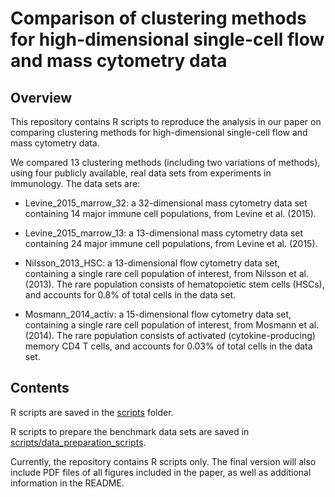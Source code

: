 # Comparison of clustering methods for high-dimensional single-cell flow and mass cytometry data

## Overview

This repository contains R scripts to reproduce the analysis in our paper on comparing clustering methods for high-dimensional single-cell flow and mass cytometry data.

We compared 13 clustering methods (including two variations of methods), using four publicly available, real data sets from experiments in immunology. The data sets are:

- Levine_2015_marrow_32: a 32-dimensional mass cytometry data set containing 14 major immune cell populations, from Levine et al. (2015).

- Levine_2015_marrow_13: a 13-dimensional mass cytometry data set containing 24 major immune cell populations, from Levine et al. (2015).

- Nilsson_2013_HSC: a 13-dimensional flow cytometry data set, containing a single rare cell population of interest, from Nilsson et al. (2013). The rare population consists of hematopoietic stem cells (HSCs), and accounts for 0.8% of total cells in the data set.

- Mosmann_2014_activ: a 15-dimensional flow cytometry data set, containing a single rare cell population of interest, from Mosmann et al. (2014). The rare population consists of activated (cytokine-producing) memory CD4 T cells, and accounts for 0.03% of total cells in the data set.


## Contents

R scripts are saved in the [scripts](scripts/) folder.

R scripts to prepare the benchmark data sets are saved in [scripts/data_preparation_scripts](scripts/data_preparation_scripts).

Currently, the repository contains R scripts only. The final version will also include PDF files of all figures included in the paper, as well as additional information in the README.
